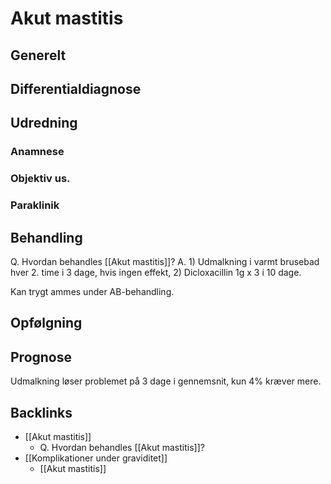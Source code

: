 # Akut mastitis
## Generelt


## Differentialdiagnose


## Udredning
### Anamnese

### Objektiv us.

### Paraklinik

## Behandling
Q. Hvordan behandles [[Akut mastitis]]?
A. 1) Udmalkning i varmt brusebad hver 2. time i 3 dage, hvis ingen effekt, 2) Dicloxacillin 1g x 3 i 10 dage.

Kan trygt ammes under AB-behandling.

## Opfølgning


## Prognose
Udmalkning løser problemet på 3 dage i gennemsnit, kun 4% kræver mere.

## Backlinks
* [[Akut mastitis]]
	* Q. Hvordan behandles [[Akut mastitis]]?
* [[Komplikationer under graviditet]]
	* [[Akut mastitis]]

<!-- #anki/tag/med/gp #anki/deck/Medicine #anki/tag/med/Gynecology -->

<!-- {BearID:F00D5102-532B-4285-9473-E55AC29E423B-97624-0000AD486716E420} -->
